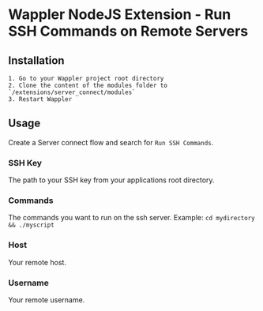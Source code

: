 # Wappler NodeJS Extension - Run SSH Commands on Remote Servers

## Installation

    1. Go to your Wappler project root directory
    2. Clone the content of the modules folder to `/extensions/server_connect/modules`
    3. Restart Wappler

## Usage

Create a Server connect flow and search for `Run SSH Commands`.

### SSH Key

The path to your SSH key from your applications root directory.

### Commands

The commands you want to run on the ssh server. Example: `cd mydirectory && ./myscript`

### Host

Your remote host.

### Username

Your remote username.
